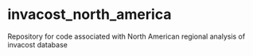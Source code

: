 # invacost_north_america
Repository for code associated with North American regional analysis of invacost database
